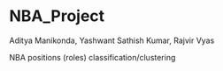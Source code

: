 # NBA_Project

Aditya Manikonda, Yashwant Sathish Kumar, Rajvir Vyas

NBA positions (roles) classification/clustering
